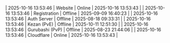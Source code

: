 | 2025-10-16 13:53:46 | Website | Online | 2025-10-16 13:53:43 |
| 2025-10-16 13:53:46 | Registration | Offline | 2025-09-09 16:40:23 |
| 2025-10-16 13:53:46 | Auth Server | Offline | 2025-08-18 09:33:31 |
| 2025-10-16 13:53:46 | Kezan (PvE) | Offline | 2025-10-11 12:51:30 |
| 2025-10-16 13:53:46 | Gurubashi (PvP) | Offline | 2025-08-23 21:44:06 |
| 2025-10-16 13:53:46 | Cloudflare | Online | 2025-10-16 13:53:43 |
